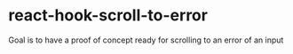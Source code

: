 # react-hook-scroll-to-error

Goal is to have a proof of concept ready for scrolling to an error of an input
